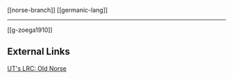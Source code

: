 [[norse-branch]] [[germanic-lang]]

---

[[g-zoega1910]]

## External Links
[UT's LRC: Old Norse](https://lrc.la.utexas.edu/eieol/norol)